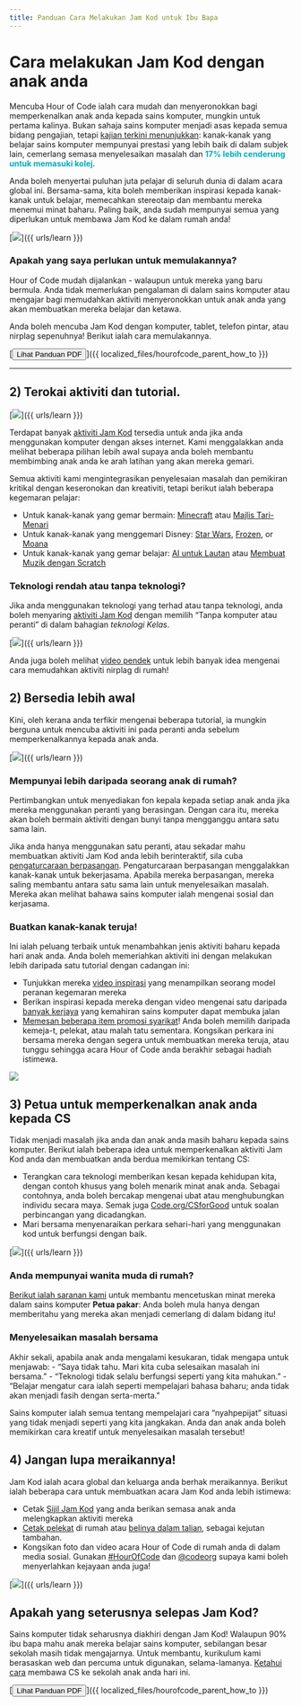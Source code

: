 ```yaml
---
title: Panduan Cara Melakukan Jam Kod untuk Ibu Bapa
---
```


# Cara melakukan Jam Kod dengan anak anda

Mencuba Hour of Code ialah cara mudah dan menyeronokkan bagi memperkenalkan anak anda kepada sains komputer, mungkin untuk pertama kalinya. Bukan sahaja sains komputer menjadi asas kepada semua bidang pengajian, tetapi [kajian terkini menunjukkan](https://medium.com/@codeorg/cs-helps-students-outperform-in-school-college-and-workplace-66dd64a69536): kanak-kanak yang belajar sains komputer mempunyai prestasi yang lebih baik di dalam subjek lain, cemerlang semasa menyelesaikan masalah dan <font color="00adbc"><b>17% lebih cenderung untuk memasuki kolej</b></font>.

Anda boleh menyertai puluhan juta pelajar di seluruh dunia di dalam acara global ini. Bersama-sama, kita boleh memberikan inspirasi kepada kanak-kanak untuk belajar, memecahkan stereotaip dan membantu mereka menemui minat baharu. Paling baik, anda sudah mempunyai semua yang diperlukan untuk membawa Jam Kod ke dalam rumah anda!

[![](/images/fit-600/Marketing/mother-helping-her-daughter-use-a-laptop-4260325.jpg)]({{ urls/learn }})

<h3>Apakah yang saya perlukan untuk memulakannya?</h3>

Hour of Code mudah dijalankan - walaupun untuk mereka yang baru bermula. Anda tidak memerlukan pengalaman di dalam sains komputer atau mengajar bagi memudahkan aktiviti menyeronokkan untuk anak anda yang akan membuatkan mereka belajar dan ketawa.

Anda boleh mencuba Jam Kod dengan komputer, tablet, telefon pintar, atau nirplag sepenuhnya! Berikut ialah cara memulakannya.

[<button>Lihat Panduan PDF</button>]({{ localized_files/hourofcode_parent_how_to }})

* * *

## 2) Terokai aktiviti dan tutorial.

[![](/images/tutorials.png)]({{ urls/learn }})

Terdapat banyak [aktiviti Jam Kod](https://hourofcode.com/us/learn) tersedia untuk anda jika anda menggunakan komputer dengan akses internet. Kami menggalakkan anda melihat beberapa pilihan lebih awal supaya anda boleh membantu membimbing anak anda ke arah latihan yang akan mereka gemari.

Semua aktiviti kami mengintegrasikan penyelesaian masalah dan pemikiran kritikal dengan keseronokan dan kreativiti, tetapi berikut ialah beberapa kegemaran pelajar:

- Untuk kanak-kanak yang gemar bermain: [Minecraft](https://code.org/minecraft) atau [Majlis Tari-Menari](https://code.org/dance)
- Untuk kanak-kanak yang menggemari Disney: [Star Wars](https://code.org/starwars), [Frozen](https://studio.code.org/s/frozen/lessons/1/levels/1), or [Moana](https://partners.disney.com/hour-of-code?cds&cmp=vanity%7Cnatural%7Cus%7Cmoanahoc%7C)
- Untuk kanak-kanak yang gemar belajar: [AI untuk Lautan](https://code.org/oceans) atau [ Membuat Muzik dengan Scratch](https://scratch.mit.edu/projects/editor/?tutorial=music&utm_source=codeorg)

<h3>Teknologi rendah atau tanpa teknologi?</h3>

Jika anda menggunakan teknologi yang terhad atau tanpa teknologi, anda boleh menyaring [aktiviti Jam Kod](https://hourofcode.com/us/learn) dengan memilih “Tanpa komputer atau peranti” di dalam bahagian *teknologi Kelas*.

[![](/images/Marketing/filtering-activities-hoc.jpg)]({{ urls/learn }})

Anda juga boleh melihat [video pendek](https://www.youtube.com/playlist?list=PLzdnOPI1iJNcpfa4LtbaIl35gqir_5XUu) untuk lebih banyak idea mengenai cara memudahkan aktiviti nirplag di rumah!

## 2) Bersedia lebih awal

Kini, oleh kerana anda terfikir mengenai beberapa tutorial, ia mungkin berguna untuk mencuba aktiviti ini pada peranti anda sebelum memperkenalkannya kepada anak anda.

[![](/images/fit-600/Marketing/father-and-children-looking-at-a-laptop-4260749.jpg)]({{ urls/learn }})

<h3>Mempunyai lebih daripada seorang anak di rumah?</h3>

Pertimbangkan untuk menyediakan fon kepala kepada setiap anak anda jika mereka menggunakan peranti yang berasingan. Dengan cara itu, mereka akan boleh bermain aktiviti dengan bunyi tanpa mengganggu antara satu sama lain.

Jika anda hanya menggunakan satu peranti, atau sekadar mahu membuatkan aktiviti Jam Kod anda lebih berinteraktif, sila cuba [pengaturcaraan berpasangan](https://www.youtube.com/watch?v=vgkahOzFH2Q). Pengaturcaraan berpasangan menggalakkan kanak-kanak untuk bekerjasama. Apabila mereka berpasangan, mereka saling membantu antara satu sama lain untuk menyelesaikan masalah. Mereka akan melihat bahawa sains komputer ialah mengenai sosial dan kerjasama.

<h3>Buatkan kanak-kanak teruja! </h3>

Ini ialah peluang terbaik untuk menambahkan jenis aktiviti baharu kepada hari anak anda. Anda boleh memeriahkan aktiviti ini dengan melakukan lebih daripada satu tutorial dengan cadangan ini:

- Tunjukkan mereka [video inspirasi](https://www.youtube.com/playlist?list=PLzdnOPI1iJNcadqJAZnbDYShie4gLZQQJ) yang menampilkan seorang model peranan kegemaran mereka
- Berikan inspirasi kepada mereka dengan video mengenai satu daripada [banyak kerjaya](https://www.youtube.com/playlist?list=PLzdnOPI1iJNfpD8i4Sx7U0y2MccnrNZuP) yang kemahiran sains komputer dapat membuka jalan
- [Memesan beberapa item promosi syarikat](https://store.code.org/)! Anda boleh memilih daripada kemeja-t, pelekat, atau malah tatu sementara. Kongsikan perkara ini bersama mereka dengan segera untuk membuatkan mereka teruja, atau tunggu sehingga acara Hour of Code anda berakhir sebagai hadiah istimewa.

<a href="https://store.code.org/" target="_blank"><img src="/images/fit-500/Marketing/hourofcodestore.jpg"></a>

## 3) Petua untuk memperkenalkan anak anda kepada CS

Tidak menjadi masalah jika anda dan anak anda masih baharu kepada sains komputer. Berikut ialah beberapa idea untuk memperkenalkan aktiviti Jam Kod anda dan membuatkan anda berdua memikirkan tentang CS:

- Terangkan cara teknologi memberikan kesan kepada kehidupan kita, dengan contoh khusus yang boleh menarik minat anak anda. Sebagai contohnya, anda boleh bercakap mengenai ubat atau menghubungkan individu secara maya. Semak juga [Code.org/CSforGood](https://code.org/csforgood) untuk soalan perbincangan yang dicadangkan.
- Mari bersama menyenaraikan perkara sehari-hari yang menggunakan kod untuk berfungsi dengan baik.

[![](/images/fit-600/Marketing/girl-sitting-on-sofa-while-using-tablet-computer-4144035.jpg)]({{ urls/learn }})

<h3>Anda mempunyai wanita muda di rumah?</h3>

<a href="https://code.org/girls">Berikut ialah saranan kami</a> untuk membantu mencetuskan minat mereka dalam sains komputer **Petua pakar**: Anda boleh mula hanya dengan memberitahu yang mereka akan menjadi cemerlang di dalam bidang itu!

<h3>Menyelesaikan masalah bersama</h3>

Akhir sekali, apabila anak anda mengalami kesukaran, tidak mengapa untuk menjawab: - “Saya tidak tahu. Mari kita cuba selesaikan masalah ini bersama.” - “Teknologi tidak selalu berfungsi seperti yang kita mahukan.” - “Belajar mengatur cara ialah seperti mempelajari bahasa baharu; anda tidak akan menjadi fasih dengan serta-merta.”

Sains komputer ialah semua tentang mempelajari cara “nyahpepijat” situasi yang tidak menjadi seperti yang kita jangkakan. Anda dan anak anda boleh memikirkan cara kreatif untuk menyelesaikan masalah tersebut!

## 4) Jangan lupa meraikannya!

Jam Kod ialah acara global dan keluarga anda berhak meraikannya. Berikut ialah beberapa cara untuk membuatkan acara Jam Kod anda lebih istimewa:

- Cetak [Sijil Jam Kod](https://staging.code.org/certificates) yang anda berikan semasa anak anda melengkapkan aktiviti mereka
- [Cetak pelekat](https://staging.hourofcode.com/us/promote/resources#stickers) di rumah atau [belinya dalam talian](https://store.code.org/), sebagai kejutan tambahan.
- Kongsikan foto dan video acara Hour of Code di rumah anda di dalam media sosial. Gunakan [#HourOfCode](https://twitter.com/hashtag/hourofcode) dan [@codeorg](https://twitter.com/codeorg) supaya kami boleh menyerlahkan kejayaan anda juga!

[![](/images/fit-600/Marketing/g8TUlHzF.jpeg)]({{ urls/learn }})

<h2>Apakah yang seterusnya selepas Jam Kod?</h2>

Sains komputer tidak seharusnya diakhiri dengan Jam Kod! Walaupun 90% ibu bapa mahu anak mereka belajar sains komputer, sebilangan besar sekolah masih tidak mengajarnya. Untuk membantu, kurikulum kami berasaskan web dan percuma untuk digunakan, selama-lamanya. [Ketahui cara](https://code.org/yourschool) membawa CS ke sekolah anak anda hari ini.

[<button>Lihat Panduan PDF</button>]({{ localized_files/hourofcode_parent_how_to }})